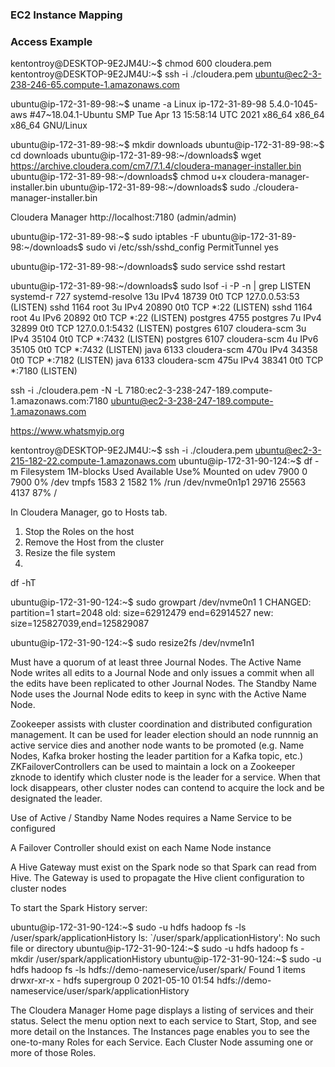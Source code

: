 ### EC2 Instance Mapping ###


### Access Example ###

kentontroy@DESKTOP-9E2JM4U:~$ chmod 600 cloudera.pem
kentontroy@DESKTOP-9E2JM4U:~$ ssh -i ./cloudera.pem ubuntu@ec2-3-238-246-65.compute-1.amazonaws.com

ubuntu@ip-172-31-89-98:~$ uname -a
Linux ip-172-31-89-98 5.4.0-1045-aws #47~18.04.1-Ubuntu SMP Tue Apr 13 15:58:14 UTC 2021 x86_64 x86_64 x86_64 GNU/Linux

ubuntu@ip-172-31-89-98:~$ mkdir downloads
ubuntu@ip-172-31-89-98:~$ cd downloads
ubuntu@ip-172-31-89-98:~/downloads$ wget https://archive.cloudera.com/cm7/7.1.4/cloudera-manager-installer.bin
ubuntu@ip-172-31-89-98:~/downloads$ chmod u+x cloudera-manager-installer.bin
ubuntu@ip-172-31-89-98:~/downloads$ sudo ./cloudera-manager-installer.bin

Cloudera Manager http://localhost:7180 (admin/admin)

ubuntu@ip-172-31-89-98:~$ sudo iptables -F
ubuntu@ip-172-31-89-98:~/downloads$ sudo vi /etc/ssh/sshd_config
PermitTunnel yes

ubuntu@ip-172-31-89-98:~/downloads$ sudo service sshd restart

ubuntu@ip-172-31-89-98:~/downloads$ sudo lsof -i -P -n | grep LISTEN
systemd-r  727 systemd-resolve   13u  IPv4  18739      0t0  TCP 127.0.0.53:53 (LISTEN)
sshd      1164            root    3u  IPv4  20890      0t0  TCP *:22 (LISTEN)
sshd      1164            root    4u  IPv6  20892      0t0  TCP *:22 (LISTEN)
postgres  4755        postgres    7u  IPv4  32899      0t0  TCP 127.0.0.1:5432 (LISTEN)
postgres  6107    cloudera-scm    3u  IPv4  35104      0t0  TCP *:7432 (LISTEN)
postgres  6107    cloudera-scm    4u  IPv6  35105      0t0  TCP *:7432 (LISTEN)
java      6133    cloudera-scm  470u  IPv4  34358      0t0  TCP *:7182 (LISTEN)
java      6133    cloudera-scm  475u  IPv4  38341      0t0  TCP *:7180 (LISTEN)

ssh -i ./cloudera.pem -N -L 7180:ec2-3-238-247-189.compute-1.amazonaws.com:7180 ubuntu@ec2-3-238-247-189.compute-1.amazonaws.com

https://www.whatsmyip.org

kentontroy@DESKTOP-9E2JM4U:~$ ssh -i ./cloudera.pem ubuntu@ec2-3-215-182-22.compute-1.amazonaws.com
ubuntu@ip-172-31-90-124:~$ df -m
Filesystem     1M-blocks  Used Available Use% Mounted on
udev                7900     0      7900   0% /dev
tmpfs               1583     2      1582   1% /run
/dev/nvme0n1p1     29716 25563      4137  87% /

In Cloudera Manager, go to Hosts tab.
1. Stop the Roles on the host
2. Remove the Host from the cluster
3. Resize the file system
4. 

df -hT

ubuntu@ip-172-31-90-124:~$ sudo growpart /dev/nvme0n1 1
CHANGED: partition=1 start=2048 old: size=62912479 end=62914527 new: size=125827039,end=125829087

ubuntu@ip-172-31-90-124:~$ sudo resize2fs /dev/nvme1n1


Must have a quorum of at least three Journal Nodes. The Active Name Node writes all edits to a Journal Node and only issues a commit when
all the edits have been replicated to other Journal Nodes. The Standby Name Node uses the Journal Node edits to keep in sync with the Active 
Name Node.

Zookeeper assists with cluster coordination and distributed configuration management. It can be used for leader election should an node runnnig
an active service dies and another node wants to be promoted (e.g. Name Nodes, Kafka broker hosting the leader partition for a Kafka topic, etc.)
ZKFailoverControllers can be used to maintain a lock on a Zookeeper zknode to identify which cluster node is the leader for a service. When that 
lock disappears, other cluster nodes can contend to acquire the lock and be designated the leader.

Use of Active / Standby Name Nodes requires a Name Service to be configured

A Failover Controller should exist on each Name Node instance

A Hive Gateway must exist on the Spark node so that Spark can read from Hive. The Gateway is used to propagate the Hive client configuration to cluster nodes

To start the Spark History server:

ubuntu@ip-172-31-90-124:~$ sudo -u hdfs hadoop fs -ls /user/spark/applicationHistory
ls: `/user/spark/applicationHistory': No such file or directory
ubuntu@ip-172-31-90-124:~$ sudo -u hdfs hadoop fs -mkdir /user/spark/applicationHistory
ubuntu@ip-172-31-90-124:~$ sudo -u hdfs hadoop fs -ls hdfs://demo-nameservice/user/spark/
Found 1 items
drwxr-xr-x   - hdfs supergroup          0 2021-05-10 01:54 hdfs://demo-nameservice/user/spark/applicationHistory

The Cloudera Manager Home page displays a listing of services and their status. Select the menu option next to each service to Start, Stop, and see more detail
on the Instances. The Instances page enables you to see the one-to-many Roles for each Service. Each Cluster Node assuming one or more of those Roles.












